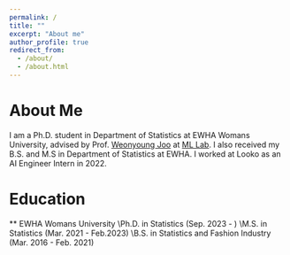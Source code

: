 ```yaml
---
permalink: /
title: ""
excerpt: "About me"
author_profile: true
redirect_from: 
  - /about/
  - /about.html
---
```


About Me
======
I am a Ph.D. student in Department of Statistics at EWHA Womans University, advised by Prof. [Weonyoung Joo](https://ml.ewha.ac.kr/professor) at [ML Lab](https://ml.ewha.ac.kr/main). I also received my B.S. and M.S in Department of Statistics at EWHA. I worked at Looko as an AI Engineer Intern in 2022.


Education
======
** EWHA Womans University
   \Ph.D. in Statistics (Sep. 2023 - )
   \M.S. in Statistics (Mar. 2021 - Feb.2023)
   \B.S. in Statistics and Fashion Industry (Mar. 2016 - Feb. 2021)




